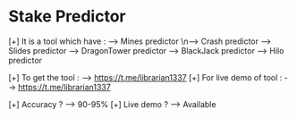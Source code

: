 # Stake Predictor

[+] It is a tool which have :
--> Mines predictor
\n--> Crash predictor
--> Slides predictor
--> DragonTower predictor
--> BlackJack predictor
--> Hilo predictor

[+] To get the tool :
--> https://t.me/librarian1337
[+] For live demo of tool :
--> https://t.me/librarian1337


[+] Accuracy ?
--> 90-95% 
[+] Live demo ?
--> Available
